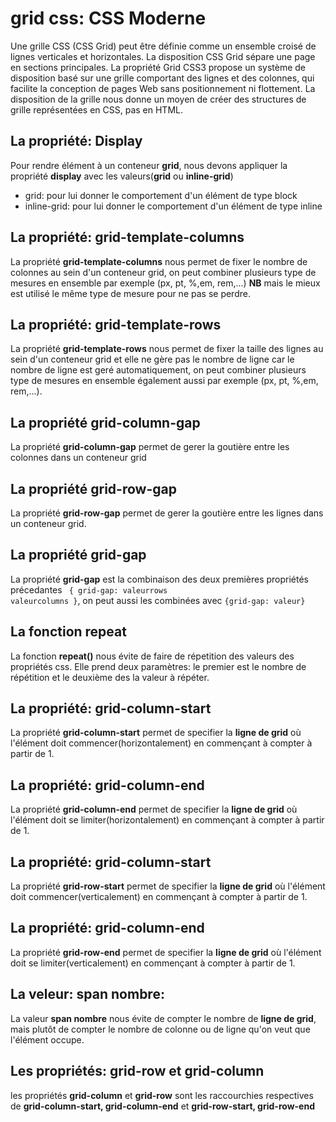 # grid css: CSS Moderne
Une grille CSS (CSS Grid) peut être définie comme un ensemble croisé de lignes verticales et horizontales. La disposition CSS Grid sépare une page en sections principales. La propriété Grid CSS3 propose un système de disposition basé sur une grille comportant des lignes et des colonnes, qui facilite la conception de pages Web sans positionnement ni flottement. La disposition de la grille nous donne un moyen de créer des structures de grille représentées en CSS, pas en HTML.

## La propriété: Display
Pour rendre élément à un conteneur **grid**, nous devons appliquer la propriété **display** avec les valeurs(**grid** ou **inline-grid**)
* grid: pour lui donner le comportement d'un élément de type block
* inline-grid: pour lui donner le comportement d'un élément de type inline
## La propriété: grid-template-columns
La propriété **grid-template-columns** nous permet de fixer le nombre de colonnes au sein d'un conteneur grid, on peut combiner plusieurs type de mesures en ensemble par exemple (px, pt, %,em, rem,...)
**NB** mais le mieux est utilisé le même type de mesure pour ne pas se perdre.
## La propriété: grid-template-rows
La propriété **grid-template-rows** nous permet de fixer la taille des lignes au sein d'un conteneur grid et elle ne gère pas le nombre de ligne car le nombre de ligne est geré automatiquement, on peut combiner plusieurs type de mesures en ensemble également aussi par exemple (px, pt, %,em, rem,...).
## La propriété grid-column-gap
La propriété **grid-column-gap** permet de gerer la goutière entre les colonnes dans un conteneur grid
## La propriété grid-row-gap
La propriété **grid-row-gap** permet de gerer la goutière entre les lignes dans un conteneur grid.

## La propriété grid-gap
La propriété **grid-gap** est la combinaison des deux premières propriétés précedantes 
<code> { grid-gap: valeurrows valeurcolumns }</code>, on peut aussi les combinées avec <code>{grid-gap: valeur}</code>

## La fonction repeat 
La fonction **repeat()** nous évite de faire de répetition des valeurs des propriétés css. Elle prend deux paramètres: le premier est le nombre de répétition et le deuxième des la valeur à répéter. 

## La propriété: grid-column-start
La propriété **grid-column-start** permet de specifier la **ligne de grid** où l'élément doit commencer(horizontalement) en commençant à compter à partir de 1.

## La propriété: grid-column-end
La propriété **grid-column-end** permet de specifier la **ligne de grid** où l'élément doit se limiter(horizontalement) en commençant à compter à partir de 1.

## La propriété: grid-column-start
La propriété **grid-row-start** permet de specifier la **ligne de grid** où l'élément doit commencer(verticalement) en commençant à compter à partir de 1.

## La propriété: grid-column-end
La propriété **grid-row-end** permet de specifier la **ligne de grid** où l'élément doit se limiter(verticalement) en commençant à compter à partir de 1.
## La veleur: span nombre:
La valeur **span nombre** nous évite de compter le nombre de **ligne de grid**, mais plutôt de compter le nombre de colonne ou de ligne qu'on veut que l'élément occupe.

## Les propriétés: grid-row et grid-column
les propriétés **grid-column** et **grid-row** sont les raccourchies respectives de **grid-column-start, grid-column-end** et **grid-row-start, grid-row-end** 